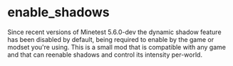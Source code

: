 # enable_shadows
Since recent versions of Minetest 5.6.0-dev the dynamic shadow feature has been disabled by default, being required to enable by the game or modset you're using. This is a small mod that is compatible with any game and that can reenable shadows and control its intensity per-world.